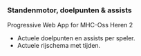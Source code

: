 ### Standenmotor, doelpunten & assists

Progressive Web App for MHC-Oss Heren 2

- Actuele doelpunten en assists per speler.
- Actuele rijschema met tijden.
